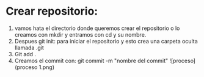 # Crear repositorio:
1. vamos hata el directorio donde queremos crear el repositorio o lo creamos con mkdir y entramos con cd y su nombre.
2. Despues git init: para iniciar el repositorio y esto crea una carpeta oculta llamada .git
3. Git add .
4. Creamos el commit con: git commit -m "nombre del commit"
![proceso](proceso 1.png)


